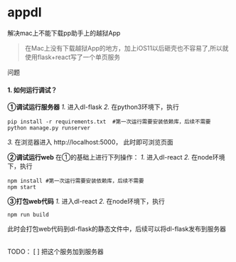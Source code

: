 # appdl
    
解决mac上不能下载pp助手上的越狱App

>在Mac上没有下载越狱App的地方，加上iOS11以后砸壳也不容易了,所以就使用flask+react写了一个单页服务    

问题

#### 1. 如何运行调试？

**①调试运行服务器**
*1.* 进入dl-flask
*2.* 在python3环境下，执行

```
pip install -r requirements.txt  #第一次运行需要安装依赖库，后续不需要 
python manage.py runserver
```

*3.* 在浏览器进入 http://localhost:5000， 此时即可浏览页面


**②调试运行web**
在①的基础上进行下列操作：
*1.* 进入dl-react
*2.* 在node环境下，执行

```
npm install #第一次运行需要安装依赖库，后续不需要 
npm start
```

**③打包web代码**
*1.* 进入dl-react
*2.* 在node环境下，执行

```
npm run build
```
此时会打包web代码到dl-flask的静态文件中，后续可以将dl-flask发布到服务器

<br/>
TODO：
[ ] 把这个服务加到服务器
      

